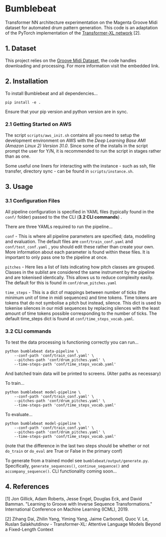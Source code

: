 



# Bumblebeat

Transformer NN architecture experimentation on the Magenta Groove Midi dataset for automated drum pattern generation. This code is an adaptation of the PyTorch implementation of the [Transformer-XL network](https://github.com/kimiyoung/transformer-xl) [2].

## 1. Dataset

This project relies on the [Groove Midi Dataset](https://magenta.tensorflow.org/datasets/groove#dataset), the code handles downloading and processing. For more information visit the embedded link.

## 2. Installation

To install Bumblebeat and all dependencies...

`pip install -e .`

Ensure that your pip version and python version are in sync.

### 2.1 Getting Started on AWS
The script `scripts/aws_init.sh` contains all you need to setup the development environment on AWS with the *Deep Learning Base AMI (Amazon Linux 2) Version 31.0*. Since some of the installs in the script prompt the user for Y/N, it is recommended to run the script in stages rather than as one.

Some useful one liners for interacting with the instance - such as ssh, file transfer, directory sync - can be found in `scripts/instance.sh`. 

## 3. Usage

### 3.1 Configuration Files

All pipeline configuration is specified in YAML files (typically found in the `conf/` folder) passed to the the CLI (**3.2 CLI commands**) .

There are three YAMLs required to run the pipeline...

`conf` - This is where all pipeline parameters are specified; data, modelling and evaluation. The default files are `conf/train_conf.yaml` and `conf/test_conf.yaml` , you should edit these rather than create your own. More information about each parameter is found within these files. It is important to only pass one to the pipeline at once.

`pitches` - Here lies a list of lists indicating how pitch classes are grouped. Classes in the sublist are considered the same instrument by the pipeline and are tokenised identically. This allows us to reduce complexity easily. The default for this is found in `conf/drum_pitches.yaml`

`time_steps` - This is a dict of mappings between number of ticks (the minimum unit of time in midi sequences) and time tokens. Time tokens are tokens that do not symbolise a pitch but instead, silence. This dict is used to tokenise silences in our midi sequences by replacing silences with the least amount of time tokens possible corresponding to the number of ticks. The default time_steps dict is found at `conf/time_steps_vocab.yaml`.

### 3.2 CLI commands

To test the data processing is functioning correctly you can run...

```
python bumblebeat data-pipeline \
    --conf-path 'conf/train_conf.yaml' \
    --pitches-path 'conf/drum_pitches.yaml' \
    --time-steps-path 'conf/time_steps_vocab.yaml'
```

And batched train data will be printed to screens. (Alter paths as necessary)


To train...

```
python bumblebeat model-pipeline \
    --conf-path 'conf/train_conf.yaml' \
    --pitches-path 'conf/drum_pitches.yaml' \
    --time-steps-path 'conf/time_steps_vocab.yaml'
```

To evaluate...

```
python bumblebeat model-pipeline \
    --conf-path 'conf/train_conf.yaml' \
    --pitches-path 'conf/drum_pitches.yaml' \
    --time-steps-path 'conf/time_steps_vocab.yaml'
```

(note that the difference in the last two steps should be whether or not `do_train` or `do_eval` are True or False in the primary conf)

To generate from a trained model see `bumblebeat/output/generate.py`. Specifically, `generate_sequences()`, `continue_sequence()` and `accompany_sequence()`.  CLI functionality coming soon...


## 4. References

[1] Jon Gillick, Adam Roberts, Jesse Engel, Douglas Eck, and David Bamman.
"Learning to Groove with Inverse Sequence Transformations."
  International Conference on Machine Learning (ICML), 2019.

[2] Zihang Dai, Zhilin Yang, Yiming Yang, Jaime Carbonell, Quoc V. Le, Ruslan Salakhutdinov - Transformer-XL: Attentive Language Models Beyond a Fixed-Length Context